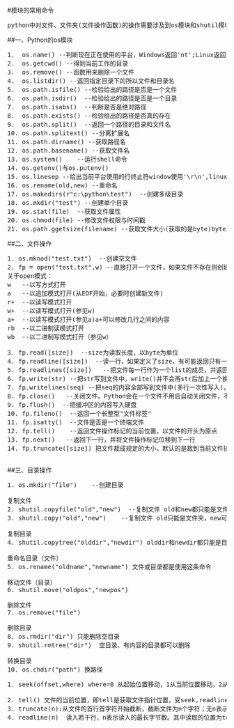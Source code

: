 #模块的常用命令
<pre>
python中对文件、文件夹(文件操作函数)的操作需要涉及到os模块和shutil模块
</pre>
##一、Python的os模块
<pre>
1.	os.name() --判断现在正在使用的平台，Windows返回'nt';Linux返回'posix'
2.	os.getcwd() --得到当前工作的目录
3.	os.remove() --函数用来删除一个文件
4.	os.listdir() --返回指定目录下的所以文件和目录名
5.	os.path.isfile() --检验给出的路径是否是一个文件
6.	os.path.isdir()  --检验给出的路径是否是一个目录
7.	os.path.isabs()  --判断是否是绝对路径
8.	os.path.exists() --检验给出的路径是否真的存在
9.	os.path.split()  --返回一个路径的目录和文件名
10.	os.path.splitext() --分离扩展名
11.	os.path.dirname() --获取路径名
12.	os.path.basename() --获取文件名
13.	os.system()    --运行shell命令
14.	os.getenv()与os.putenv()
15.	os.linesep --给出当前平台使用的行终止符window使用'\r\n',linux使用'\n'而Mac使用'\r'
16.	os.rename(old,new) --重命名
17.	os.makedirs(r"c:\python\test")  --创建多级目录
18.	os.mkdir("test") --创建单个目录
19.	os.stat(file)  --获取文件属性
20.	os.chmod(file) --修改文件权限与时间戳
21.	os.path.ggetsize(filename) --获取文件大小(获取的是byte)byte/1024=kb
</pre>

##二、文件操作
<pre>
1. os.mknod("test.txt")  --创建空文件
2. fp = open("test.txt",w) --直接打开一个文件，如果文件不存在则创建文件，如果存在，则清空
关于open模式：
w   --以写方式打开
a   --以追加模式打开(从EOF开始，必要时创建新文件)
r+  --以读写模式打开
w+  --以读写模式打开(参见w)
a+  --以读写模式打开(参见a)a+可以修改几行之间的内容
rb  --以二进制读模式打开
wb  --以二进制写模式打开（参见w）

3. fp.read([size])  --size为读取长度，以byte为单位
4. fp.readline([size])  --读一行，如果定义了size，有可能返回只有一行的一部分
5. fp.readlines([size])   --把文件每一行作为一个list的成员，并返回这个list，其他的内部是通过循环调用readline()来实现的，如果提供size参数，size是表示读取内容的总长，也就是说可能只读到文件的一部分
6. fp.write(str) --把str写到文件中，write()并不会再str后加上一个换行符
7. fp.writelines(seq) --把seq的内容全部写到文件中(多行一次性写入)，这个函数也只是忠实的写入，不会再每行后面加上任何东西
8. fp.close()   --关闭文件。Python会在一个文件不用后自动关闭文件，不过这一功能没有保证，最好还是养成自己关闭习惯，如果一个文件在关闭后还对其进行操作会产生ValueError 
9. fp.flush()  --把缓冲区的内容写入硬盘
10. fp.fileno()  --返回一个长整型"文件标签"
11. fp.isatty()  --文件是否是一个终端文件
12. fp.tell()    --返回文件操作标记的当前位置，以文件的开头为原点
13. fp.next()   --返回下一行，并将文件操作标记位移到下一行
14. fp.truncate([size]) 把文件裁成规定的大小，默认的是裁到当前文件操作标记的位置。

</pre>

##三、目录操作
<pre>
1. os.mkdir("file")    --创建目录

复制文件
2. shutil.copyfile("old","new")  --复制文件 old和new都只能是文件
3. shutil.copy("old","new")    --复制文件 old只能是文件夹，new可以是文件也可以是目录

复制目录
4. shutil.copytree("olddir","newdir") olddir和newdir都只能是目录，且newdir必须不存在

重命名目录（文件）
5. os.rename("oldname","newname") 文件或目录都是使用这条命令

移动文件（目录）
6. shutil.move("oldpos","newpos")

删除文件
7. os.remove("file")

删除目录
8. os.rmdir("dir") 只能删除空目录
9. shutil.rmtree("dir")  空目录、有内容的目录都可以删除

转换目录
10. os.chdir("path") 换路径
</pre>


<pre>
1. seek(offset,where) where=0 从起始位置移动，1从当前位置移动，2从结束位置移动，当有换行时，会被换行截断，seek()无返回值，故值为None

2. tell() 文件的当前位置，即tell是获取文件指针位置，受seek,readline,read,readlines影响，不受truncate影响
3. truncate(n):从文件的首行首字符开始截断，截断文件为n个字符；无n表示从当前位置起截断；截断之后n后面的所以字符被删除。
4. readline(n)  读入若干行，n表示读入的最长字节数。其中读取的位置为tell()+1 ,当n为空时，默认只读当前行的内容
</pre>
